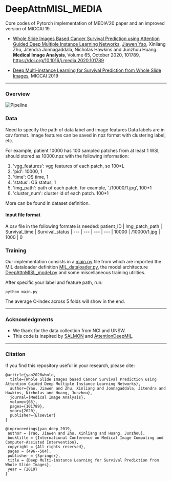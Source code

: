# DeepAttnMISL_MEDIA
Core codes of Pytorch implementation of MEDIA'20 paper and an improved version of MICCAI 19.

 - [Whole Slide Images Based Cancer Survival Prediction using Attention Guided Deep
Multiple Instance Learning Networks](https://www.sciencedirect.com/science/article/abs/pii/S1361841520301535), [Jiawen Yao](https://utayao.github.io/), Xinliang Zhu, Jitendra Jonnagaddala, Nicholas Hawkins and Junzhou Huang.
<strong>Medical Image Analysis</strong>, Volume 65, October 2020, 101789, https://doi.org/10.1016/j.media.2020.101789

- [Deep Multi-instance Learning for Survival Prediction from Whole Slide Images](https://link.springer.com/chapter/10.1007/978-3-030-32239-7_55), MICCAI 2019
---

### Overview
![Pipeline](https://ars.els-cdn.com/content/image/1-s2.0-S1361841520301535-fx1_lrg.jpg)

### Data
Need to specify the path of data label and image features
Data labels are in csv format. Image features can be saved in npz format with clustering label, etc. 

For example, patient 10000 has 100 sampled patches from at least 1 WSI, should stored as 10000.npz with the following information:
1. 'vgg_features': vgg features of each patch, so 100*L
2. 'pid': 10000, 1
3. 'time': OS time, 1
4. 'status': OS status, 1
5. 'img_path': path of each patch, for example, './10000/1.jpg', 100*1
6. 'cluster_num': cluster id of each patch. 100*1

More can be found in dataset definition.

#### Input file format

A csv file in the following formate is needed:
patient_ID | Img_patch_path | Survival_time | Survival_status |
--- | --- | --- | --- |
10000 |	/10000/1.jpg |	1000 |	0

### Training

Our implementation consists in a [main.py](./main.py) file from which are imported the MIL dataloader definition [MIL_dataloader.py](./MIL_dataloader.py), the model architecture [DeepAttnMISL_model.py](./DeepAttnMISL_model.py) and some miscellaneous training utilities.

After specific your label and feature path, run:
```
python main.py
```
The average C-index across 5 folds will show in the end. 

---
### Acknowledgments

- We thank for the data collection from NCI and UNSW. 
- This code is inspired by [SALMON](https://github.com/huangzhii/SALMON) and [AttentionDeepMIL](https://github.com/AMLab-Amsterdam/AttentionDeepMIL). 

---


### Citation
If you find this repository useful in your research, please cite:
```
@article{yao2020whole,
  title={Whole Slide Images based Cancer Survival Prediction using Attention Guided Deep Multiple Instance Learning Networks},
  author={Yao, Jiawen and Zhu, Xinliang and Jonnagaddala, Jitendra and Hawkins, Nicholas and Huang, Junzhou},
  journal={Medical Image Analysis},
  volume={65},
  pages={101789},
  year={2020},
  publisher={Elsevier}
}

@inproceedings{yao_deep_2019,
 author = {Yao, Jiawen and Zhu, Xinliang and Huang, Junzhou},
 booktitle = {International Conference on Medical Image Computing and Computer-Assisted Intervention},
 copyright = {All rights reserved},
 pages = {496--504},
 publisher = {Springer},
 title = {Deep Multi-instance Learning for Survival Prediction from Whole Slide Images},
 year = {2019}
}

```
